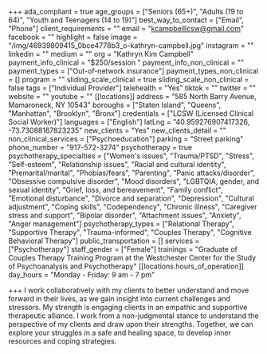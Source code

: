 +++
ada_compliant = true
age_groups = ["Seniors (65+)", "Adults (19 to 64)", "Youth and Teenagers (14 to 19)"]
best_way_to_contact = ["Email", "Phone"]
client_requirements = ""
email = "kcampbelllcsw@gmail.com"
facebook = ""
highlight = false
image = "/img/46939809415_0bce4778b3_o-kathryn-campbell.jpg"
instagram = ""
linkedin = ""
medium = ""
org = "Kathryn Kim Campbell"
payment_info_clinical = "$250/session "
payment_info_non_clinical = ""
payment_types = ["Out-of-network insurance"]
payment_types_non_clinical = []
program = ""
sliding_scale_clinical = true
sliding_scale_non_clinical = false
tags = ["Individual Provider"]
telehealth = "Yes"
tiktok = ""
twitter = ""
website = ""
youtube = ""
[[locations]]
address = "585 North Barry Avenue, Mamaroneck, NY 10543"
boroughs = ["Staten Island", "Queens", "Manhattan", "Brooklyn", "Bronx"]
credentials = ["LCSW (Licensed Clinical Social Worker)"]
languages = ["English"]
latLng = "40.959276907417326, -73.73088167823235"
new_clients = "Yes"
new_clients_detail = ""
non_clinical_services = ["Psychoeducation"]
parking = "Street parking"
phone_number = "917-572-3274"
psychotherapy = true
psychotherapy_specialties = ["Women's issues", "Trauma/PTSD", "Stress", "Self-esteem", "Relationship issues", "Racial and cultural identity", "Premarital/marital", "Phobias/fears", "Parenting", "Panic attacks/disorder", "Obsessive compulsive disorder", "Mood disorders", "LGBTQIA, gender, and sexual identity", "Grief, loss, and bereavement", "Family conflict", "Emotional disturbance", "Divorce and separation", "Depression", "Cultural adjustment", "Coping skills", "Codependency", "Chronic illness", "Caregiver stress and support", "Bipolar disorder", "Attachment issues", "Anxiety", "Anger management"]
psychotherapy_types = ["Relational Therapy", "Supportive Therapy", "Trauma-informed", "Couples Therapy", "Cognitive Behavioral Therapy"]
public_transportation = []
services = ["Psychotherapy"]
staff_gender = ["Female"]
trainings = "Graduate of Couples Therapy Training Program at the Westchester Center for the Study of Psychoanalysis and Psychotherapy"
[[locations.hours_of_operation]]
day_hours = "Monday - Friday: 9 am - 7 pm"

+++
I work collaboratively with my clients to better understand and move forward in their lives, as we gain insight into current challenges and stressors. My strength is engaging clients in an empathic and supportive therapeutic alliance. I work from a non-judgmental stance to understand the perspective of my clients and draw upon their strengths. Together, we can explore your struggles in a safe and healing space, to develop inner resources and coping strategies.